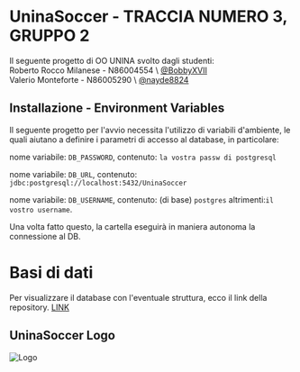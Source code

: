 
# UninaSoccer - TRACCIA NUMERO 3, GRUPPO 2

Il seguente progetto di OO UNINA svolto dagli studenti:  
Roberto Rocco Milanese - N86004554 \ [@BobbyXVII](https://github.com/BobbyXVII)  
Valerio Monteforte - N86005290 \ [@nayde8824](https://github.com/nayde8824)



## Installazione - Environment Variables

Il seguente progetto per l'avvio necessita l'utilizzo di variabili d'ambiente, le quali aiutano a definire i parametri di accesso al database, in particolare:  

nome variabile: `DB_PASSWORD`, contenuto: `la vostra passw di postgresql`

nome variabile: `DB_URL`, contenuto: `jdbc:postgresql://localhost:5432/UninaSoccer`

nome variabile: `DB_USERNAME`, contenuto: (di base) `postgres` altrimenti:`il vostro username`.  

Una volta fatto questo, la cartella eseguirà in maniera autonoma la connessione al DB.


# Basi di dati
Per visualizzare il database con l'eventuale struttura, ecco il link della repository. [LINK]([https://github.com/nayde8824](https://github.com/BobbyXVII/Progetto-BD-2023-2024))


## UninaSoccer Logo
![Logo](https://imgur.com/Umw2tjl.png)

